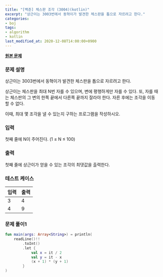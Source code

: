 ```yaml
---
title: "[백준] 체스판 조각 (3004)(kotlin)"
excerpt: "상근이는 3003번에서 동혁이가 발견한 체스판을 톱으로 자르려고 한다."
categories:
- boj
tags:
- algorithm
- kotlin
last_modified_at: 2020-12-08T14:00:00+0900
---
```



**[원본 문제](https://www.acmicpc.net/problem/3004)**

### 문제 설명

상근이는 3003번에서 동혁이가 발견한 체스판을 톱으로 자르려고 한다.

상근이는 체스판을 최대 N번 자를 수 있으며, 변에 평행하게만 자를 수 있다. 또, 자를 때는 체스판의 그 변의 한쪽 끝에서 다른쪽 끝까지 잘라야 한다. 자른 후에는 조각을 이동할 수 없다.

이때, 최대 몇 조각을 낼 수 있는지 구하는 프로그램을 작성하시오.

### 입력

첫째 줄에 N이 주어진다. (1 ≤ N ≤ 100)

### 출력

첫째 줄에 상근이가 얻을 수 있는 조각의 최댓값을 출력한다.

### 테스트 케이스

|입력|출력|
|-----|-----|
|3|4|
|4|9|


### 문제 풀이1 
```kotlin
fun main(args: Array<String>) = println(
    readLine()!!
        .toInt()
        .let {
            val x = it / 2
            val y = it - x
            (x + 1) * (y + 1)
        }
)
```
